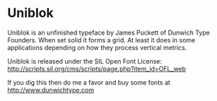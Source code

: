 # Uniblok

Uniblok is an unfinished typeface by James Puckett of Dunwich Type Founders. When set solid it forms a grid. At least it does in some applications depending on how they process vertical metrics. 

Uniblok is released under the SIL Open Font License: 
http://scripts.sil.org/cms/scripts/page.php?item_id=OFL_web

If you dig this then do me a favor and buy some fonts at http://www.dunwichtype.com
